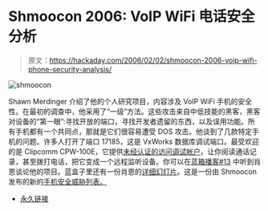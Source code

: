 # Shmoocon 2006: VoIP WiFi 电话安全分析

> 原文：<https://hackaday.com/2006/02/02/shmoocon-2006-voip-wifi-phone-security-analysis/>

![shmoocon](img/1fec66925413280789d4705df172a095.png)

Shawn Merdinger 介绍了他的个人研究项目，内容涉及 VoIP WiFi 手机的安全性。在最初的调查中，他采用了“一级”方法。这些攻击来自中低技能的黑客，黑客对设备的“第一眼”:寻找开放的端口，寻找开发者遗留的东西，以及误用功能。所有手机都有一个共同点，那就是它们很容易遭受 DOS 攻击。他谈到了几款特定手机的问题。许多人打开了端口 17185，这是 VxWorks 数据库调试端口。最受欢迎的是 Clipcomm CPW-100E，它提供[未经认证的访问调试帐户](http://seclists.org/lists/fulldisclosure/2006/Jan/0552.html)，让你阅读通话记录，甚至拨打电话，把它变成一个远程监听设备。你可以在[蓝箱播客#13](http://www.blueboxpodcast.com/2006/01/blue_box_podcas_2.html) 中听到肖恩谈论他的项目。蓝盒子里还有一份肖恩的[详细幻灯片](http://www.blueboxpodcast.com/files/shmoocon_preso_voip_wifi_phone_merdinger.pdf)。这是一份由 Shmoocon 发布的新的[手机安全威胁列表。](http://voipsa.org/pipermail/voipsec_voipsa.org/2006-January/001109.html)

*   [永久链接](http://www.blueboxpodcast.com/2006/01/blue_box_podcas_2.html)